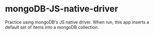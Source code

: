 # mongoDB-JS-native-driver
Practice using mongoDB's JS native driver. When run, this app inserts a default set of items into a mongoDB collection.
